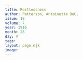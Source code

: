 ```yaml
---
title: Restlessness
author: Patterson, Antoinette DeC.
issue: 19
volume: 7
year: 1916
month: 28
day: V
tags:
layout: page.njk
image:
---
```





